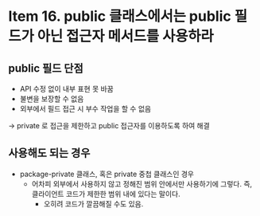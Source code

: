 # Item 16. public 클래스에서는 public 필드가 아닌 접근자 메서드를 사용하라

## public 필드 단점

- API 수정 없이 내부 표현 못 바꿈
- 불변을 보장할 수 없음
- 외부에서 필드 접근 시 부수 작업을 할 수 없음

→ private 로 접근을 제한하고 public 접근자를 이용하도록 하여 해결

## 사용해도 되는 경우

- package-private 클래스, 혹은 private 중첩 클래스인 경우
    - 어차피 외부에서 사용하지 않고 정해진 범위 안에서만 사용하기에 그렇다. 즉, 클라이언트 코드가 제한한 범위 내에 있다는 말이다.
        - 오히려 코드가 깔끔해질 수도 있음.
